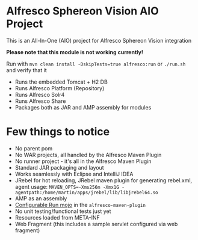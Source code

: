 # Alfresco Sphereon Vision AIO Project

This is an All-In-One (AIO) project for Alfresco Sphereon Vision integration

__Please note that this module is not working currently!__ 

Run with `mvn clean install -DskipTests=true alfresco:run` or `./run.sh` and verify that it 

 * Runs the embedded Tomcat + H2 DB 
 * Runs Alfresco Platform (Repository)
 * Runs Alfresco Solr4
 * Runs Alfresco Share
 * Packages both as JAR and AMP assembly for modules
 
# Few things to notice

 * No parent pom
 * No WAR projects, all handled by the Alfresco Maven Plugin 
 * No runner project - it's all in the Alfresco Maven Plugin
 * Standard JAR packaging and layout
 * Works seamlessly with Eclipse and IntelliJ IDEA
 * JRebel for hot reloading, JRebel maven plugin for generating rebel.xml, agent usage: `MAVEN_OPTS=-Xms256m -Xmx1G -agentpath:/home/martin/apps/jrebel/lib/libjrebel64.so`
 * AMP as an assembly
 * [Configurable Run mojo](https://github.com/Alfresco/alfresco-sdk/blob/sdk-3.0/plugins/alfresco-maven-plugin/src/main/java/org/alfresco/maven/plugin/RunMojo.java) in the `alfresco-maven-plugin`
 * No unit testing/functional tests just yet
 * Resources loaded from META-INF
 * Web Fragment (this includes a sample servlet configured via web fragment)
 
   
  
 
